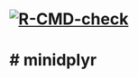 
# 
#   <!-- badges: start -->
#   [![R-CMD-check](https://github.com/sidhoe/minidplyr/actions/workflows/R-CMD-check.yaml/badge.svg)](https://github.com/sidhoe/minidplyr/actions/workflows/R-CMD-check.yaml)
#   <!-- badges: end -->
#   
# # minidplyr